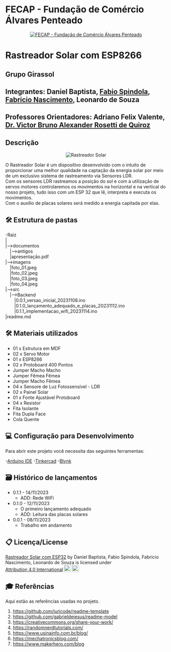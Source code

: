 # FECAP - Fundação de Comércio Álvares Penteado

<p align="center">
<a href= "https://www.fecap.br/"><img src="https://encrypted-tbn0.gstatic.com/images?q=tbn:ANd9GcRhZPrRa89Kma0ZZogxm0pi-tCn_TLKeHGVxywp-LXAFGR3B1DPouAJYHgKZGV0XTEf4AE&usqp=CAU" alt="FECAP - Fundação de Comércio Álvares Penteado" border="0"></a>
</p>

# Rastreador Solar com ESP8266

## Grupo Girassol

## Integrantes: <a>Daniel Baptista</a>, <a href="https://www.linkedin.com/in/fabiospindola/">Fabio Spindola</a>, <a href="https://br.linkedin.com/in/fabriciocnascimento">Fabricio Nascimento</a>, <a>Leonardo de Souza</a>

## Professores Orientadores: <a>Adriano Felix Valente</a>, <a href="https://www.linkedin.com/in/victorbarq/">Dr. Victor Bruno Alexander Rosetti de Quiroz</a>

## Descrição

<p align="center">
<img src="https://live.staticflickr.com/65535/53326523317_3978c86a19_h.jpg" alt="Rastreador Solar" border="0">
</p>

O Rastreador Solar é um dispositivo desenvolvido com o intuito de proporcionar uma melhor qualidade na captação da energia solar por meio de um exclusivo sistema de rastreamento via Sensores LDR.
<br>
Com os sensores LDR rastreamos a posição do sol e com a utilização de servos motores controlaremos os movimentos na horizontal e na vertical do nosso projeto, tudo isso com um ESP 32 que lê, interpreta e executa os movimentos.
<br>
Com o auxílio de placas solares será medido a energia capitada por elas.

## 🛠 Estrutura de pastas

-Raiz<br>
|<br>
|-->documentos<br>
  &emsp;|-->antigos<br>
  &emsp;|apresentação.pdf<br>
|-->imagens<br>
  &emsp;|foto_01.jpeg<br>
  &emsp;|foto_02.jpeg<br>
  &emsp;|foto_03.jpeg<br>
  &emsp;|foto_04.jpeg<br>
|-->src<br>
  &emsp;|-->Backend<br>
    &emsp;&emsp;|0.0.1_versao_inicial_20231108.ino<br>
    &emsp;&emsp;|0.1.0_lançamento_adequado_e_placas_20231112.ino<br>
    &emsp;&emsp;|0.1.1_implementacao_wifi_20231114.ino<br>
|readme.md<br>

## 🛠 Materiais utilizados

* 01 x Estrutura em MDF
* 02 x Servo Motor
* 01 x ESP8266
* 02 x Protoboard 400 Pontos
* Jumper Macho Macho
* Jumper Fêmea Fêmea
* Jumper Macho Fêmea
* 04 x Sensore de Luz Fotossensível - LDR
* 02 x Painel Solar
* 01 x Fonte Ajustável Protoboard
* 04 x Resistor
* Fita Isolante
* Fita Dupla Face
* Cola Quente

## 💻 Configuração para Desenvolvimento

Para abrir este projeto você necessita das seguintes ferramentas:

-<a href="https://www.arduino.cc/en/software">Arduino IDE</a>
-<a href="https://www.tinkercad.com/">Tinkercad</a>
-<a href="https://blynk.io/">Blynk</a>

## 🗃 Histórico de lançamentos

* 0.1.1 - 14/11/2023
    * ADD: Rede WiFi
* 0.1.0 - 12/11/2023
    * O primeiro lançamento adequado
    * ADD: Leitura das placas solares
* 0.0.1 - 08/11/2023
    * Trabalho em andamento

## 📋 Licença/License

<p xmlns:cc="http://creativecommons.org/ns#" xmlns:dct="http://purl.org/dc/terms/"><a property="dct:title" rel="cc:attributionURL" href="https://github.com/2023-2-NADS1/Grupo4">Rastreador Solar com ESP32</a> by <span property="cc:attributionName">Daniel Baptista, Fabio Spindola, Fabricio Nascimento, Leonardo de Souza</span> is licensed under <a href="http://creativecommons.org/licenses/by/4.0/?ref=chooser-v1" target="_blank" rel="license noopener noreferrer" style="display:inline-block;">Attribution 4.0 International<img style="height:22px!important;margin-left:3px;vertical-align:text-bottom;" src="https://mirrors.creativecommons.org/presskit/icons/cc.svg?ref=chooser-v1"><img style="height:22px!important;margin-left:3px;vertical-align:text-bottom;" src="https://mirrors.creativecommons.org/presskit/icons/by.svg?ref=chooser-v1"></a></p>

## 🎓 Referências

Aqui estão as referências usadas no projeto.

1. <https://github.com/iuricode/readme-template>
2. <https://github.com/gabrieldejesus/readme-model>
3. <https://creativecommons.org/share-your-work/>
4. <https://randomnerdtutorials.com/>
5. <https://www.usinainfo.com.br/blog/>
6. <https://mechatronicsblog.com/>
7. <https://www.makerhero.com/blog>
